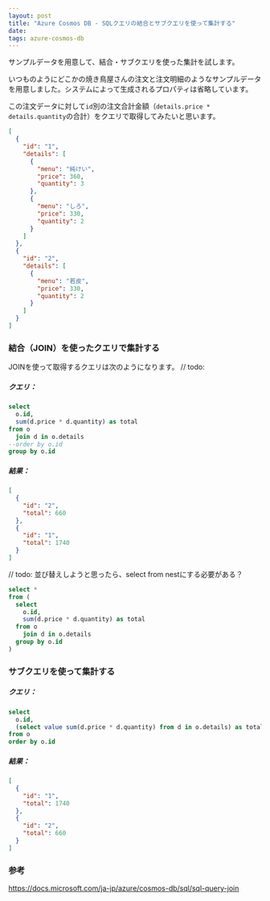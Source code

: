 ```yaml
---
layout: post
title: "Azure Cosmos DB - SQLクエリの結合とサブクエリを使って集計する"
date: 
tags: azure-cosmos-db
---
```


サンプルデータを用意して、結合・サブクエリを使った集計を試します。

いつものようにどこかの焼き鳥屋さんの注文と注文明細のようなサンプルデータを用意しました。システムによって生成されるプロパティは省略しています。

この注文データに対して`id`別の注文合計金額（`details.price * details.quantity`の合計）をクエリで取得してみたいと思います。

```json
[
  {
    "id": "1",
    "details": [
      {
        "menu": "純けい",
        "price": 360,
        "quantity": 3
      },
      {
        "menu": "しろ",
        "price": 330,
        "quantity": 2
      }
    ]
  },
  {
    "id": "2",
    "details": [
      {
        "menu": "若皮",
        "price": 330,
        "quantity": 2
      }
    ]
  }
]
```

### 結合（JOIN）を使ったクエリで集計する

JOINを使って取得するクエリは次のようになります。
// todo: 

##### クエリ：

```sql
select
  o.id,
  sum(d.price * d.quantity) as total
from o
  join d in o.details
--order by o.id
group by o.id
```

##### 結果：

```json
[
  {
    "id": "2",
    "total": 660
  },
  {
    "id": "1",
    "total": 1740
  }
]
```

// todo: 並び替えしようと思ったら、select from nestにする必要がある？
```sql
select *
from (
  select
    o.id,
    sum(d.price * d.quantity) as total
  from o
    join d in o.details
  group by o.id
)
```

### サブクエリを使って集計する

##### クエリ：
```sql
select
  o.id,
  (select value sum(d.price * d.quantity) from d in o.details) as total
from o
order by o.id
```

##### 結果：

```json
[
  {
    "id": "1",
    "total": 1740
  },
  {
    "id": "2",
    "total": 660
  }
]
```


### 参考

https://docs.microsoft.com/ja-jp/azure/cosmos-db/sql/sql-query-join
